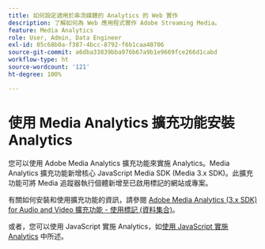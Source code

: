 ```yaml
---
title: 如何設定適用於串流媒體的 Analytics 的 Web 實作
description: 了解如何為 Web 應用程式實作 Adobe Streaming Media。
feature: Media Analytics
role: User, Admin, Data Engineer
exl-id: 05c68b0a-f387-4bcc-8792-f6b1caa40706
source-git-commit: a6dba33839bba976b67a9b1e9669fce266d1cabd
workflow-type: ht
source-wordcount: '121'
ht-degree: 100%

---
```


# 使用 Media Analytics 擴充功能安裝 Analytics

您可以使用 Adobe Media Analytics 擴充功能來實施 Analytics。Media Analytics 擴充功能新增核心 JavaScript Media SDK (Media 3.x SDK)。此擴充功能可將 Media 追蹤器執行個體新增至已啟用標記的網站或專案。

有關如何安裝和使用擴充功能的資訊，請參閱 [Adobe Media Analytics (3.x SDK) for Audio and Video 擴充功能 - 使用標記 (資料集合)](https://experienceleague.adobe.com/docs/experience-platform/tags/extensions/adobe/media-analytics-3x/overview.html?lang=zh-Hant)。

或者，您可以使用 JavaScript 實施 Analytics，如[使用 JavaScript 實施 Analytics](/help/implementation/media-sdk/setup/web-implementation.md) 中所述。
